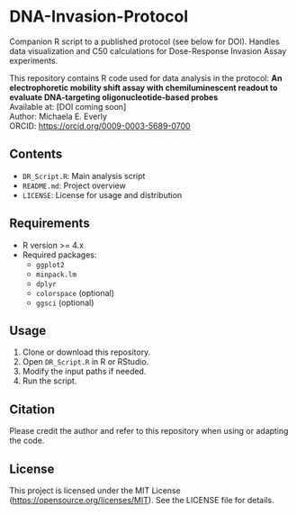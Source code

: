 # DNA-Invasion-Protocol
Companion R script to a published protocol (see below for DOI). Handles data visualization and C50 calculations for Dose-Response Invasion Assay experiments.

This repository contains R code used for data analysis in the protocol:
**An electrophoretic mobility shift assay with chemiluminescent readout to evaluate DNA-targeting oligonucleotide-based probes**  
Available at: [DOI coming soon]  
Author: Michaela E. Everly  
ORCID: https://orcid.org/0009-0003-5689-0700

## Contents
- `DR_Script.R`: Main analysis script
- `README.md`: Project overview
- `LICENSE`: License for usage and distribution

## Requirements
- R version >= 4.x
- Required packages:
  - `ggplot2`
  - `minpack.lm`
  - `dplyr`
  - `colorspace` (optional)
  - `ggsci` (optional)

## Usage
1. Clone or download this repository.
2. Open `DR_Script.R` in R or RStudio.
3. Modify the input paths if needed.
4. Run the script.

## Citation
Please credit the author and refer to this repository when using or adapting the code.

## License
This project is licensed under the MIT License (https://opensource.org/licenses/MIT). See the LICENSE file for details.
